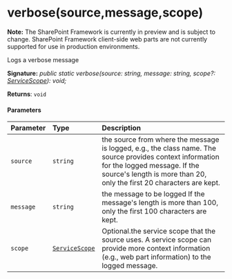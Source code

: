 # verbose(source,message,scope)
**Note:** The SharePoint Framework is currently in preview and is subject to change. SharePoint Framework client-side web parts are not currently supported for use in production environments.



Logs a verbose message

**Signature:** _public static verbose(source: string, message: string, scope?: [ServiceScope](../sp-core-library/servicescope.md)): void;_

**Returns**: `void`





#### Parameters


| Parameter	   | Type    | Description |
|:-------------|:---------------|:------------|
| `source`    | `string` | the source from where the message is logged, e.g., the class name. The source provides context information for the logged message. If the source's length is more than 20, only the first 20 characters are kept. |
| `message`    | `string` | the message to be logged If the message's length is more than 100, only the first 100 characters are kept. |
| `scope`    | [`ServiceScope`](../sp-core-library/servicescope.md) | Optional.the service scope that the source uses. A service scope can provide more context information (e.g., web part information) to the logged message. |


